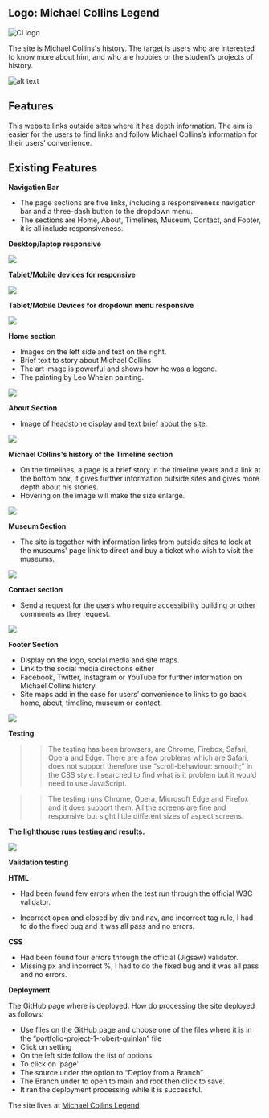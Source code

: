 Logo: Michael Collins Legend
----------------------------------------

![CI logo](assets/images/ReadMe-image/Michael-Collins-Logo.jpg)

The site is Michael Collins's history. The target is users who are interested to know more about him, and who are hobbies or the student’s projects of history. 

![alt text]( assets/images/ReadMe-image/Mockup%20Michael%20Collins%20screens.jpg "it is open source by https://www.freepik.com/premium-psd/mockup-electronic-devices_2565884.htm#from_view=detail_serie  and I edited from my photoshop.")

Features
-------------

This website links outside sites where it has depth information. The aim is easier for the users to find links and follow Michael Collins’s information for their users’ convenience.

Existing Features
-----------------------
**Navigation Bar**
* The page sections are five links, including a responsiveness navigation bar and a three-dash button to the dropdown menu. 
* The sections are Home, About, Timelines, Museum, Contact, and Footer, it is all include responsiveness.

**Desktop/laptop responsive**

![]( assets/images/ReadMe-image/Desktop-laptop%20Nav-Menu.png)

**Tablet/Mobile devices for responsive**

![]( assets/images/ReadMe-image/Reponsive-menu.png)

**Tablet/Mobile Devices for dropdown menu responsive**

![]( assets/images/ReadMe-image/Dropdown-menu%20responsive)

**Home section**
* Images on the left side and text on the right.
* Brief text to story about Michael Collins
* The art image is powerful and shows how he was a legend.
* The painting by Leo Whelan painting.

![]( assets/images/ReadMe-image/Home-Section.png)

**About Section**
* Image of headstone display and text brief about the site.

![]( assets/images/ReadMe-image/About%20Michael%20Collins1.png)

**Michael Collins's history of the Timeline section**

* On the timelines, a page is a brief story in the timeline years and a link at the bottom box, it gives further information outside sites and gives more depth about his stories. 
* Hovering on the image will make the size enlarge.

![]( assets/images//ReadMe%20image/Timeline-section.png)

**Museum Section**

* The site is together with information links from outside sites to look at the museums' page link to direct and buy a ticket who wish to visit the museums. 

![]( assets/images/ReadMe-image/Museum%20section1.png)

**Contact section**

* Send a request for the users who require accessibility building or other comments as they request.  

![]( assets/images//ReadMe-image/Contact%20section.png)

**Footer Section**
* Display on the logo, social media and site maps.
* Link to the social media directions either 
* Facebook, Twitter, Instagram or YouTube for further information on Michael Collins history.  
* Site maps add in the case for users’ convenience to links to go back home, about, timeline, museum or contact. 

![]( assets/images//ReadMe-image/Footer%20section.png)

**Testing**

 >> The testing has been browsers, are Chrome, Firebox, Safari, Opera and Edge. There are a few problems which are Safari, does not support therefore use “scroll-behaviour: smooth;” in the CSS style. I searched to find what is it problem but it would need to use JavaScript.

>> The testing runs Chrome, Opera, Microsoft Edge and Firefox and it does support them. All the screens are fine and responsive but sight little different sizes of aspect screens. 


**The lighthouse runs testing and results.**

![]( assets/images//ReadMe-image/Lighthouse%20results.png)


**Validation testing**

**HTML**
* Had been found few errors when the test run through the official W3C validator.
- Incorrect open and closed by div and nav, and incorrect tag rule, I had to do the fixed bug and it was all pass and no errors.

**CSS**
- Had been found four errors through the official (Jigsaw) validator.
- Missing px and incorrect %, I had to do the fixed bug and it was all pass and no errors.

**Deployment**

The GitHub page where is deployed. How do processing the site deployed as follows:

* Use files on the GitHub page and choose one of the files where it is in the “portfolio-project-1-robert-quinlan” file
* Click on setting 
* On the left side follow the list of options
* To click on ‘page’
* The source under the option to “Deploy from a Branch”
* The Branch under to open to main and root then click to save. 
* It ran the deployment processing while it is successful.

The site lives at [Michael Collins Legend](https://rqisl.github.io/portfolio-project-1-robert-quinlan/)









